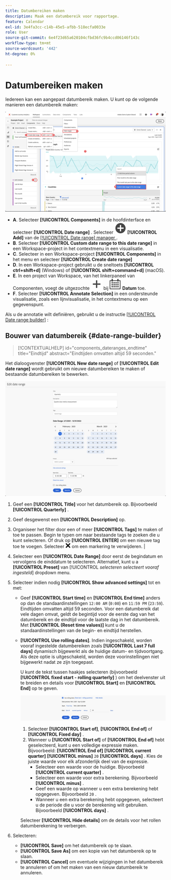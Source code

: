 ```yaml
---
title: Datumbereiken maken
description: Maak een datumbereik voor rapportage.
feature: Calendar
exl-id: 3e4fa3cc-c14b-45e5-afbb-518ecfa0033e
role: User
source-git-commit: 6e4f23d65a620104cfbd36fc9b4ccd06146f143c
workflow-type: tm+mt
source-wordcount: '442'
ht-degree: 0%

---
```


# Datumbereiken maken


Iedereen kan een aangepast datumbereik maken. U kunt op de volgende manieren een datumbereik maken:

![ creeer een aantekening ](assets/create-date-range.png)

* **A**. Selecteer **[!UICONTROL Components]** in de hoofdinterface en selecteer **[!UICONTROL Date range]** . Selecteer ![ AddCircle ](/help/assets/icons/AddCircle.svg) **[!UICONTROL Add]** van de [[!UICONTROL Date range] manager ](/help/components/date-ranges/manage.md).
* **B**. Selecteer **[!UICONTROL Custom date range to this date range]** in een Workspace-project in het contextmenu in een visualisatie.
* **C**. Selecteer in een Workspace-project **[!UICONTROL Components]** in het menu en selecteer **[!UICONTROL Create date range]**
* **D**. In een Workspace-project gebruikt u de sneltoets **[!UICONTROL ctrl+shift+d]** (Windows) of **[!UICONTROL shift+command+d]** (macOS).
* **E**. In een project van Workspace, van het linkerpaneel van Componenten, voegt de uitgezochte ![ ](/help/assets/icons/Add.svg) bij ![ de waaiers van de Kalender ](/help/assets/icons/Calendar.svg) **Datum** toe.
* **F**. Selecteer **[!UICONTROL Annotate Selection]** in een ondersteunde visualisatie, zoals een lijnvisualisatie, in het contextmenu op een gegevenspunt.

Als u de annotatie wilt definiëren, gebruikt u de instructie [[!UICONTROL Date range builder]](#annotation-builder) :

<!-- Should we really mention API here. If so, we can do it all over the place in the docs...
| **Use the [Customer Journey Analytics Annotations API](https://developer.adobe.com/cja-apis/docs/endpoints/annotations/)** | The Customer Journey Analytics Annotations APIs allow you to create, update, or retrieve annotations programmatically through Adobe Developer. These APIs use the same data and methods that Adobe uses inside the product UI. |
-->


## Bouwer van datumbereik {#date-range-builder}

<!-- markdownlint-disable MD034 -->

>[!CONTEXTUALHELP]
>id="components_dateranges_endtime"
>title="Eindtijd"
>abstract="Eindtijden omvatten altijd 59 seconden."

<!-- markdownlint-enable MD034 -->




Het dialoogvenster **[!UICONTROL New date range]** of **[!UICONTROL Edit date range]** wordt gebruikt om nieuwe datumbereiken te maken of bestaande datumbereiken te bewerken.

![ het venster van de details van de Annotatie die gebieden en opties tonen in de volgende sectie worden beschreven.](assets/edit-date-range.png)


1. Geef een **[!UICONTROL Title]** voor het datumbereik op. Bijvoorbeeld **[!UICONTROL Quarterly]** .
1. Geef desgewenst een **[!UICONTROL Description]** op.
1. Organiseer het filter door een of meer **[!UICONTROL Tags]** te maken of toe te passen. Begin te typen om naar bestaande tags te zoeken die u kunt selecteren. Of druk op **[!UICONTROL ENTER]** om een nieuwe tag toe te voegen. Selecteer ![ CrossSize75 ](/help/assets/icons/CrossSize75.svg) om een markering te verwijderen. |
1. Selecteer een **[!UICONTROL Date Range]** door eerst de begindatum en vervolgens de einddatum te selecteren.
Alternatief, kunt u a **[!UICONTROL Preset]** van [!UICONTROL *selecteren selecteert vooraf ingesteld*] dropdown menu.

1. Selecteer indien nodig **[!UICONTROL Show advanced settings]** tot en met:

   * Geef **[!UICONTROL Start time]** en **[!UICONTROL End time]** anders op dan de standaardinstellingen `12:00 AM` (`0:00`) en `11:59 PM` (`23:59`). Eindtijden omvatten altijd 59 seconden. Voor een datumbereik dat vele dagen omvat, geldt de begintijd voor de eerste dag van het datumbereik en de eindtijd voor de laatste dag in het datumbereik. Met **[!UICONTROL (Reset time values)]** kunt u de standaardinstellingen van de begin- en eindtijd herstellen.
   * **[!UICONTROL Use rolling dates]**. Indien ingeschakeld, worden vooraf ingestelde datumbereiken zoals **[!UICONTROL Last 7 full days]** dynamisch bijgewerkt als de huidige datum- en tijdvoortgang. Als deze optie is uitgeschakeld, worden deze voorinstellingen niet bijgewerkt nadat ze zijn toegepast.

     U kunt de tekst tussen haakjes selecteren (bijvoorbeeld **[!UICONTROL fixed start - rolling quarterly]** ) om het deelvenster uit te breiden en details voor **[!UICONTROL Start]** en **[!UICONTROL End]** op te geven.

     ![ de datums van het Rollinf ](assets/rolliing-dates.png)

      1. Selecteer **[!UICONTROL Start of]**, **[!UICONTROL End of]** of **[!UICONTROL Fixed day]** .
      1. Wanneer u **[!UICONTROL Start of]** of **[!UICONTROL End of]** hebt geselecteerd, kunt u een volledige expressie maken. Bijvoorbeeld: **[!UICONTROL End of]** **[!UICONTROL current quarter]** **[!UICONTROL minus]** `20` **[!UICONTROL days]** . Kies de juiste waarde voor elk afzonderlijk deel van de expressie.
         * Selecteer een waarde voor de huidige. Bijvoorbeeld **[!UICONTROL current quarter]** .
         * Selecteer een waarde voor extra berekening. Bijvoorbeeld **[!UICONTROL minus]** .
         * Geef een waarde op wanneer u een extra berekening hebt opgegeven. Bijvoorbeeld `20` .
         * Wanneer u een extra berekening hebt opgegeven, selecteert u de periode die u voor de berekening wilt gebruiken. Bijvoorbeeld **[!UICONTROL days]** .

     Selecteer **[!UICONTROL Hide details]** om de details voor het rollen datumberekening te verbergen.

1. Selecteren:
   * **[!UICONTROL Save]** om het datumbereik op te slaan.
   * **[!UICONTROL Save As]** om een kopie van het datumbereik op te slaan.
   * **[!UICONTROL Cancel]** om eventuele wijzigingen in het datumbereik te annuleren of om het maken van een nieuw datumbereik te annuleren.


<!--


You can create a date range using either of the following two methods:

* Directly in a workspace project by clicking the '`+`' button next to the list of date range components on the left
* Within the date range manager

To create a date range in the date range manager:

1. Log in to [analytics.adobe.com](https://analytics.adobe.com) using your AdobeID credentials.
1. Navigate to [!UICONTROL Components] > [!UICONTROL Date Ranges].
1. Click the [!UICONTROL Add] button to open the modal window that creates a date range.

## Create a date range modal window

The modal window has four fields you can edit:

* **Date range**: The date range you want for this component.
* **Title**: The name you want for this component. The title is used in workspace projects.
* **Description**: The description you want for this component. The description is seen when clicking the ![i](../assets/i.png) icon.
* **Tags**: Use tags to organize your date ranges. A date range can belong to multiple tags.

## Selecting a date range

When clicking the date range in the modal window, you have several options:

* **Calendar**: Select the start and end date.
* **Use rolling dates**: Check this box if you want the date range to change as time goes on. Do not check this box if you want your date range to remain static.
* **Select preset**: Use this drop-down selection if you want a custom date range based on a range that Adobe offers by default. When you select a preset, you can further customize the date range to suit your needs. It does not affect the preset that Adobe offers.

## Rolling date ranges

If you want a rolling date range, you can customize when it rolls. You can control when the start and end dates roll independently of each other.

* **When the date starts**: Choose if the date starts at the beginning of a time period, at the end of a time period, or use a fixed day.
* **The time period to use**: Choose how often the date range rolls. You can have it roll every day, every week, every month, every quarter, or every year.
* **Offset**: Choose the offset of the date range. You can add or subtract days, weeks, months, quarters, or years.

## Rolling date examples

Some date ranges can be useful in certain reports.

Year-to-date:

```text
Start: Start of current year
End: End of current day
```

Last Thursday to this Thursday:

```text
Start: Start of current week minus 3 days
End: Start of current week plus 4 days
```

Fiscal year (for example, if a fiscal year starts in December)

```text
Start: Start of current year minus 1 month
End: End of current year minus 1 month
```


-->

